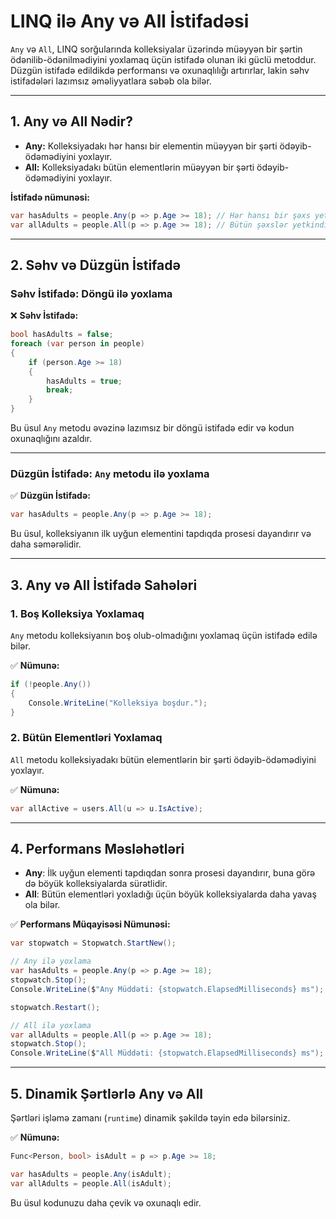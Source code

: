 # LINQ ilə Any və All İstifadəsi

`Any` və `All`, LINQ sorğularında kolleksiyalar üzərində müəyyən bir şərtin ödənilib-ödənilmədiyini yoxlamaq üçün istifadə olunan iki güclü metoddur. Düzgün istifadə edildikdə performansı və oxunaqlılığı artırırlar, lakin səhv istifadələri lazımsız əməliyyatlara səbəb ola bilər.

---

## 1. Any və All Nədir?

- **Any:** Kolleksiyadakı hər hansı bir elementin müəyyən bir şərti ödəyib-ödəmədiyini yoxlayır.
- **All:** Kolleksiyadakı bütün elementlərin müəyyən bir şərti ödəyib-ödəmədiyini yoxlayır.

**İstifadə nümunəsi:**

```csharp
var hasAdults = people.Any(p => p.Age >= 18); // Hər hansı bir şəxs yetkindirmi?
var allAdults = people.All(p => p.Age >= 18); // Bütün şəxslər yetkindirmi?
```

---

## 2. Səhv və Düzgün İstifadə

### **Səhv İstifadə:** Döngü ilə yoxlama

❌ **Səhv İstifadə:**

```csharp
bool hasAdults = false;
foreach (var person in people)
{
    if (person.Age >= 18)
    {
        hasAdults = true;
        break;
    }
}
```

Bu üsul `Any` metodu əvəzinə lazımsız bir döngü istifadə edir və kodun oxunaqlığını azaldır.

---

### **Düzgün İstifadə:** `Any` metodu ilə yoxlama

✅ **Düzgün İstifadə:**

```csharp
var hasAdults = people.Any(p => p.Age >= 18);
```

Bu üsul, kolleksiyanın ilk uyğun elementini tapdıqda prosesi dayandırır və daha səmərəlidir.

---

## 3. Any və All İstifadə Sahələri

### **1. Boş Kolleksiya Yoxlamaq**

`Any` metodu kolleksiyanın boş olub-olmadığını yoxlamaq üçün istifadə edilə bilər.

✅ **Nümunə:**

```csharp
if (!people.Any())
{
    Console.WriteLine("Kolleksiya boşdur.");
}
```

### **2. Bütün Elementləri Yoxlamaq**

`All` metodu kolleksiyadakı bütün elementlərin bir şərti ödəyib-ödəmədiyini yoxlayır.

✅ **Nümunə:**

```csharp
var allActive = users.All(u => u.IsActive);
```

---

## 4. Performans Məsləhətləri

- **Any**: İlk uyğun elementi tapdıqdan sonra prosesi dayandırır, buna görə də böyük kolleksiyalarda sürətlidir.
- **All**: Bütün elementləri yoxladığı üçün böyük kolleksiyalarda daha yavaş ola bilər.

✅ **Performans Müqayisəsi Nümunəsi:**

```csharp
var stopwatch = Stopwatch.StartNew();

// Any ilə yoxlama
var hasAdults = people.Any(p => p.Age >= 18);
stopwatch.Stop();
Console.WriteLine($"Any Müddəti: {stopwatch.ElapsedMilliseconds} ms");

stopwatch.Restart();

// All ilə yoxlama
var allAdults = people.All(p => p.Age >= 18);
stopwatch.Stop();
Console.WriteLine($"All Müddəti: {stopwatch.ElapsedMilliseconds} ms");
```

---

## 5. Dinamik Şərtlərlə Any və All

Şərtləri işləmə zamanı (`runtime`) dinamik şəkildə təyin edə bilərsiniz.

✅ **Nümunə:**

```csharp
Func<Person, bool> isAdult = p => p.Age >= 18;

var hasAdults = people.Any(isAdult);
var allAdults = people.All(isAdult);
```

Bu üsul kodunuzu daha çevik və oxunaqlı edir.